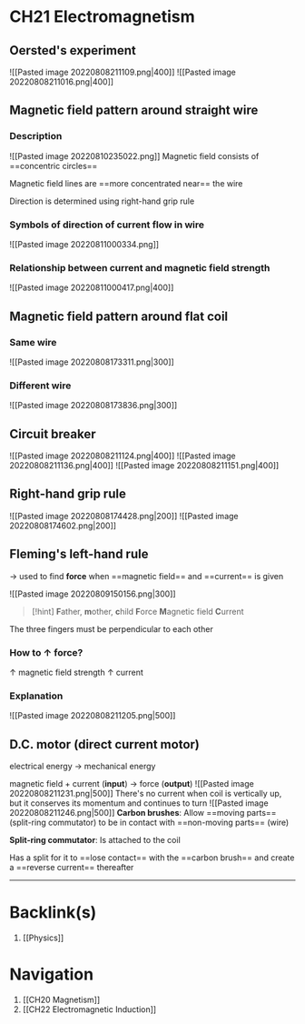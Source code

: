 # CH21 Electromagnetism
## Oersted's experiment
![[Pasted image 20220808211109.png|400]]
![[Pasted image 20220808211016.png|400]]
## Magnetic field pattern around straight wire
### Description
![[Pasted image 20220810235022.png]]
Magnetic field consists of ==concentric circles==

Magnetic field lines are ==more concentrated near== the wire

Direction is determined using right-hand grip rule
### Symbols of direction of current flow in wire
![[Pasted image 20220811000334.png]]
### Relationship between current and magnetic field strength
![[Pasted image 20220811000417.png|400]]
## Magnetic field pattern around flat coil
### Same wire
![[Pasted image 20220808173311.png|300]]
### Different wire
![[Pasted image 20220808173836.png|300]]
## Circuit breaker
![[Pasted image 20220808211124.png|400]]
![[Pasted image 20220808211136.png|400]]
![[Pasted image 20220808211151.png|400]]
## Right-hand grip rule
![[Pasted image 20220808174428.png|200]]
![[Pasted image 20220808174602.png|200]]
## Fleming's left-hand rule
$\rightarrow$ used to find **force** when ==magnetic field== and ==current== is given

![[Pasted image 20220809150156.png|300]]
>[!hint] **F**ather, **m**other, **c**hild
>**F**orce
>**M**agnetic field
>**C**urrent

The three fingers must be perpendicular to each other

### How to $\uparrow$ force?
$\uparrow$ magnetic field strength
$\uparrow$ current

### Explanation
![[Pasted image 20220808211205.png|500]]
## D.C. motor (direct current motor)
electrical energy $\rightarrow$ mechanical energy

magnetic field + current (**input**) $\rightarrow$ force (**output**)
![[Pasted image 20220808211231.png|500]]
There's no current when coil is vertically up, but it conserves its momentum and continues to turn
![[Pasted image 20220808211246.png|500]]
**Carbon brushes**:
Allow ==moving parts== (split-ring commutator) to be in contact with ==non-moving parts== (wire)

**Split-ring commutator**:
Is attached to the coil

Has a split for it to ==lose contact== with the ==carbon brush== and create a ==reverse current== thereafter

---
# Backlink(s)
1. [[Physics]]
# Navigation
1. [[CH20 Magnetism]]
2. [[CH22 Electromagnetic Induction]]
